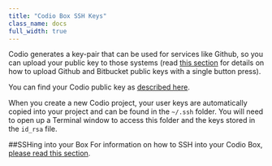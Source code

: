```yaml
---
title: "Codio Box SSH Keys"
class_name: docs
full_width: true
---
```


Codio generates a key-pair that can be used for services like Github, so you can upload your public key to those systems (read [this section]() for details on how to upload Github and Bitbucket public keys with a single button press). 

You can find your Codio public key as [described here](/docs/dashboard/settings/public-key). 

When you create a new Codio project, your user keys are automatically copied into your project and can be found in the `~/.ssh` folder. You will need to open up a Terminal window to access this folder and the keys stored in the `id_rsa` file.

##SSHing into your Box
For information on how to SSH into your Codio Box, [please read this section](/docs/boxes/sshin/ssh-access).

